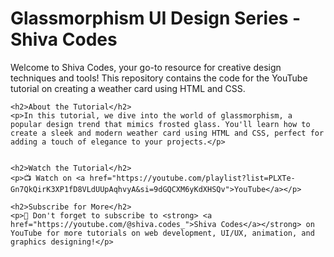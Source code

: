 <!DOCTYPE html>
<html lang="en">
<head>
    <meta charset="UTF-8">
    <meta http-equiv="X-UA-Compatible" content="IE=edge">
    <meta name="viewport" content="width=device-width, initial-scale=1.0">
    
</head>
<body>
    <h1>Glassmorphism UI Design Series - Shiva Codes</h1>
    <p>Welcome to Shiva Codes, your go-to resource for creative design techniques and tools! This repository contains the code for the YouTube tutorial on creating a weather card using HTML and CSS.</p>

    <h2>About the Tutorial</h2>
    <p>In this tutorial, we dive into the world of glassmorphism, a popular design trend that mimics frosted glass. You'll learn how to create a sleek and modern weather card using HTML and CSS, perfect for adding a touch of elegance to your projects.</p>


    <h2>Watch the Tutorial</h2>
    <p>📺 Watch on <a href="https://youtube.com/playlist?list=PLXTe-Gn7QkQirK3XP1fD8VLdUUpAqhvyA&si=9dGQCXM6yKdXHSQv">YouTube</a></p>

    <h2>Subscribe for More</h2>
    <p>🔔 Don't forget to subscribe to <strong> <a href="https://youtube.com/@shiva.codes_">Shiva Codes</a></strong> on YouTube for more tutorials on web development, UI/UX, animation, and graphics designing!</p>
</body>
</html>
